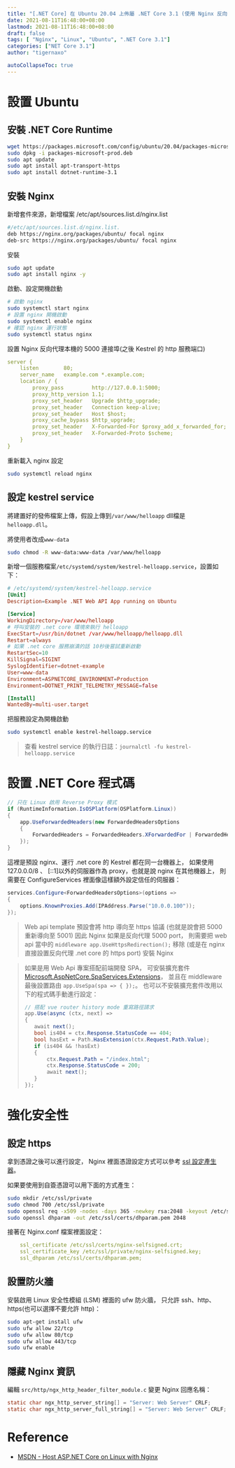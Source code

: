 ```yaml
---
title: "[.NET Core] 在 Ubuntu 20.04 上佈屬 .NET Core 3.1 (使用 Nginx 反向代理)"
date: 2021-08-11T16:48:00+08:00
lastmod: 2021-08-11T16:48:00+08:00
draft: false
tags: [ "Nginx", "Linux", "Ubuntu", ".NET Core 3.1"]
categories: ["NET Core 3.1"]
author: "tigernaxo"

autoCollapseToc: true
---
```

# 設置 Ubuntu
## 安裝 .NET Core Runtime
```bash
wget https://packages.microsoft.com/config/ubuntu/20.04/packages-microsoft-prod.deb 
sudo dpkg -i packages-microsoft-prod.deb 
sudo apt update 
sudo apt install apt-transport-https 
sudo apt install dotnet-runtime-3.1
```
## 安裝 Nginx
新增套件來源，新增檔案 /etc/apt/sources.list.d/nginx.list
```bash
#/etc/apt/sources.list.d/nginx.list.
deb https://nginx.org/packages/ubuntu/ focal nginx
deb-src https://nginx.org/packages/ubuntu/ focal nginx
```
安裝
```bash
sudo apt update
sudo apt install nginx -y
```
啟動、設定開機啟動
```bash
# 啟動 nginx
sudo systemctl start nginx
# 設置 nginx 開機啟動
sudo systemctl enable nginx
# 確認 nginx 運行狀態
sudo systemctl status nginx
```
設置 Nginx 反向代理本機的 5000 連接埠(之後 Kestrel 的 http 服務端口)
```yaml
server {
    listen        80;
    server_name   example.com *.example.com;
    location / {
        proxy_pass         http://127.0.0.1:5000;
        proxy_http_version 1.1;
        proxy_set_header   Upgrade $http_upgrade;
        proxy_set_header   Connection keep-alive;
        proxy_set_header   Host $host;
        proxy_cache_bypass $http_upgrade;
        proxy_set_header   X-Forwarded-For $proxy_add_x_forwarded_for;
        proxy_set_header   X-Forwarded-Proto $scheme;
    }
}
```
重新載入 nginx 設定
```bash
sudo systemctl reload nginx
```
## 設定 kestrel service
將建置好的發佈檔案上傳，假設上傳到`/var/www/helloapp` dll檔是`helloapp.dll`。

將使用者改成`www-data`
```bash
sudo chmod -R www-data:www-data /var/www/helloapp
```
新增一個服務檔案`/etc/systemd/system/kestrel-helloapp.service`，設置如下：
```toml
# /etc/systemd/system/kestrel-helloapp.service
[Unit]
Description=Example .NET Web API App running on Ubuntu

[Service]
WorkingDirectory=/var/www/helloapp
# 呼叫安裝的 .net core 環境來執行 helloapp
ExecStart=/usr/bin/dotnet /var/www/helloapp/helloapp.dll
Restart=always
# 如果 .net core 服務崩潰的話 10秒後嘗試重新啟動
RestartSec=10
KillSignal=SIGINT
SyslogIdentifier=dotnet-example
User=www-data
Environment=ASPNETCORE_ENVIRONMENT=Production
Environment=DOTNET_PRINT_TELEMETRY_MESSAGE=false

[Install]
WantedBy=multi-user.target
```
把服務設定為開機啟動
```bash
sudo systemctl enable kestrel-helloapp.service
```
> 查看 kestrel service 的執行日誌：`journalctl -fu kestrel-helloapp.service`
# 設置 .NET Core 程式碼
```c#
// 只在 Linux 啟用 Reverse Proxy 模式 
if (RuntimeInformation.IsOSPlatform(OSPlatform.Linux))
{
    app.UseForwardedHeaders(new ForwardedHeadersOptions
    {
        ForwardedHeaders = ForwardedHeaders.XForwardedFor | ForwardedHeaders.XForwardedProto
    });
}
```
這裡是預設 nginx、運行 .net core 的 Kestrel 都在同一台機器上，
如果使用 127.0.0.0/8 、 [::1]以外的伺服器作為 proxy，也就是說 nginx 在其他機器上，
則需要在 ConfigureServices 裡面像這樣額外設定信任的伺服器：
```c#
services.Configure<ForwardedHeadersOptions>(options =>
{
    options.KnownProxies.Add(IPAddress.Parse("10.0.0.100"));
});
```
> Web api template 預設會將 http 導向至 https 協議 (也就是說會把 5000 重新導向至 5001)
因此 Nginx 如果是反向代理 5000 port，
則需要把 web api 當中的 `middleware app.UseHttpsRedirection();` 移除
(或是在 nginx 直接設置反向代理 .net core 的 https port)
安裝 Nginx

> 如果是用 Web Api 專案搭配前端開發 SPA，
> 可安裝擴充套件
> [Microsoft.AspNetCore.SpaServices.Extensions](https://www.nuget.org/packages/Microsoft.AspNetCore.SpaServices.Extensions/3.1.17?_src=template)，
> 並且在 middleware 最後設置路由 `app.UseSpa(spa => { });`。
> 也可以不安裝擴充套件改用以下的程式碼手動進行設定：
> ```c#
>// 搭配 vue router history mode 重寫路徑請求
>app.Use(async (ctx, next) =>
>{
>    await next();
>    bool is404 = ctx.Response.StatusCode == 404;
>    bool hasExt = Path.HasExtension(ctx.Request.Path.Value);
>    if (is404 && !hasExt)
>    {
>        ctx.Request.Path = "/index.html";
>        ctx.Response.StatusCode = 200;
>        await next();
>    }
>});
> ```
# 強化安全性
## 設定 https
拿到憑證之後可以進行設定，
Nginx 裡面憑證設定方式可以參考 [ssl 設定產生器](https://ssl-config.mozilla.org/#server=nginx&version=1.17.7&config=intermediate&openssl=1.1.1d&guideline=5.6)。

如果要使用到自簽憑證可以用下面的方式產生：
```bash
sudo mkdir /etc/ssl/private
sudo chmod 700 /etc/ssl/private
sudo openssl req -x509 -nodes -days 365 -newkey rsa:2048 -keyout /etc/ssl/private/nginx-selfsigned.key -out /etc/ssl/certs/nginx-selfsigned.crt
sudo openssl dhparam -out /etc/ssl/certs/dhparam.pem 2048
```
接著在 Nginx.conf 檔案裡面設定：
```yaml
    ssl_certificate /etc/ssl/certs/nginx-selfsigned.crt;
    ssl_certificate_key /etc/ssl/private/nginx-selfsigned.key;
    ssl_dhparam /etc/ssl/certs/dhparam.pem;
```

## 設置防火牆
安裝啟用 Linux 安全性模組 (LSM) 裡面的 ufw 防火牆，
只允許 ssh、http、https(也可以選擇不要允許 http)：
```bash
sudo apt-get install ufw
sudo ufw allow 22/tcp
sudo ufw allow 80/tcp
sudo ufw allow 443/tcp
sudo ufw enable
```
## 隱藏 Nginx 資訊 
編輯 `src/http/ngx_http_header_filter_module.c` 變更 Nginx 回應名稱：
```c
static char ngx_http_server_string[] = "Server: Web Server" CRLF;
static char ngx_http_server_full_string[] = "Server: Web Server" CRLF;
```
# Reference
- [MSDN - Host ASP.NET Core on Linux with Nginx](https://docs.microsoft.com/en-us/aspnet/core/host-and-deploy/linux-nginx?view=aspnetcore-3.1)